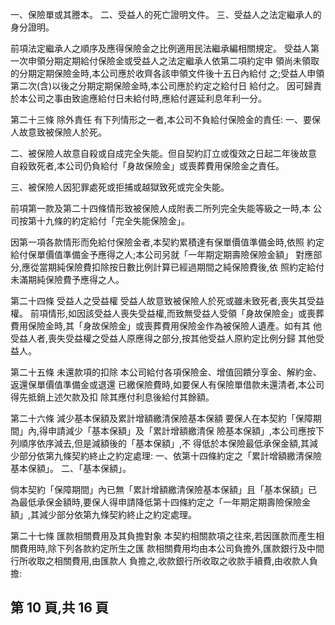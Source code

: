 一、保險單或其謄本。 二、受益人的死亡證明文件。 三、受益人之法定繼承人的身分證明。 

前項法定繼承人之順序及應得保險金之比例適用民法繼承編相關規定。 受益人第一次申領分期定期給付保險金或受益人之法定繼承人依第二項約定申 領尚未領取的分期定期保險金時,本公司應於收齊各該申領文件後十五日內給付 之;受益人申領第二次(含)以後之分期定期保險金時,本公司應於約定之給付日 給付之。 因可歸責於本公司之事由致逾應給付日未給付時,應給付遲延利息年利一分。 

第二十三條 除外責任 有下列情形之一者,本公司不負給付保險金的責任: 
一、要保人故意致被保險人於死。 

二、被保險人故意自殺或自成完全失能。但自契約訂立或復效之日起二年後故意 自殺致死者,本公司仍負給付「身故保險金」或喪葬費用保險金之責任。 

三、被保險人因犯罪處死或拒捕或越獄致死或完全失能。 

前項第一款及第二十四條情形致被保險人成附表二所列完全失能等級之一時,本 公司按第十九條的約定給付「完全失能保險金」。 

因第一項各款情形而免給付保險金者,本契約累積達有保單價值準備金時,依照 約定給付保單價值準備金予應得之人;本公司另就「一年期定期壽險保險金額」 對應部分,應從當期純保險費扣除按日數比例計算已經過期間之純保險費後,依 照約定給付未滿期純保險費予應得之人。 

第二十四條 受益人之受益權 受益人故意致被保險人於死或雖未致死者,喪失其受益權。 前項情形,如因該受益人喪失受益權,而致無受益人受領「身故保險金」或喪葬 費用保險金時,其「身故保險金」或喪葬費用保險金作為被保險人遺產。如有其 他受益人者,喪失受益權之受益人原應得之部分,按其他受益人原約定比例分歸 其他受益人。 

第二十五條 未還款項的扣除 本公司給付各項保險金、增值回饋分享金、解約金、返還保單價值準備金或退還 已繳保險費時,如要保人有保險單借款未還清者,本公司得先抵銷上述欠款及扣 除其應付利息後給付其餘額。 

第二十六條 減少基本保額及累計增額繳清保險基本保額 要保人在本契約「保障期間」內,得申請減少「基本保額」及「累計增額繳清保 險基本保額」,本公司應按下列順序依序減去,但是減額後的「基本保額」,不 得低於本保險最低承保金額,其減少部分依第九條契約終止之約定處理: 
一、依第十四條約定之「累計增額繳清保險基本保額」。 二、「基本保額」。 

倘本契約「保障期間」內已無「累計增額繳清保險基本保額」且「基本保額」已 為最低承保金額時,要保人得申請降低第十四條約定之「一年期定期壽險保險金 額」,其減少部分依第九條契約終止之約定處理。 

第二十七條 匯款相關費用及其負擔對象 本契約相關款項之往來,若因匯款而產生相關費用時,除下列各款約定所生之匯 款相關費用均由本公司負擔外,匯款銀行及中間行所收取之相關費用,由匯款人 負擔之,收款銀行所收取之收款手續費,由收款人負擔: 

## 第 10 頁,共 16 頁
